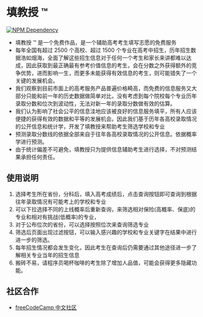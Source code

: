 # 填教授 ™

[![NPM Dependency](https://david-dm.org/stonelf/China-college-application.svg)][1]

- 填教授 ™ 是一个免费作品，是一个辅助高考考生填写志愿的免费服务
- 每年全国有超过 2500 个高校、超过 1500 个专业在高考中招生，历年招生数据浩如烟海，全面了解这些招生信息对于任何一个考生和家长来讲都难以达成，因此获取到最正确最有参考价值信息的考生，会在分数之外获得额外的竞争优势，进而影响一生，而更多未能获得有效信息的考生，则可能错失了一个关键的发展机会。
- 我们观察到目前市面上的高考服务产品普遍价格畸高，而免费的信息服务又大部分只能和前一年的历史数据做简单对比，没有考虑到每个院校每个专业历年录取分数和位次到波动性，无法对新一年的录取分数做有效的估算。
- 我们认为影响了社会公平的信息洼地应该被良好的信息服务填平，所有人应该便捷的获得有效的数据和平等的发展机会。因此我们基于历年各高校录取情况的公开信息和统计学，开发了填教授来帮助考生筛选学校和专业
- 预测录取分数线的依据全部来自于往年各高校录取情况的公开信息。依据概率学进行预测。
- 由于统计偏差不可避免，填教授只为提供信息辅助考生进行选择，不对预测结果承担任何责任。

## 使用说明

1.  选择考生所在省份，分科后，填入高考成绩后，点击查询按钮即可查询到根据往年录取情况有可能考上的学校和专业
2.  可以下拉选择不同的上线概率后重新查询，来筛选相对保险(高概率、保底)的专业和相对有挑战(低概率)的专业，
3.  对于公布位次的省份，可以选择按照位次来查询筛选专业
4.  筛选后页面出现过滤按钮，可以输入感兴趣的学校和专业关键字在结果中进行进一步的筛选。
5.  每年招生情况都会发生变化，因此考生在查询后仍需要通过其他途径进一步了解相关专业当年的招生信息
6.  搬砖不易，请程序员喝杯咖啡的考生除了增加人品值，可能会获得更多隐藏功能。

## 社区合作

- [freeCodeCamp 中文社区](https://github.com/freeCodeCamp-China/activity/issues/11)

[1]: https://david-dm.org/stonelf/China-college-application
